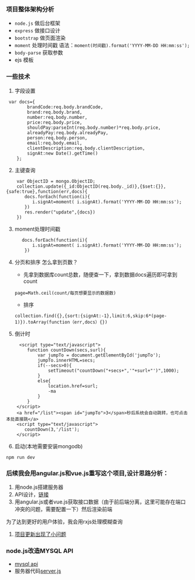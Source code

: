 ### 项目整体架构分析
- `node.js` 做后台框架
- `express` 做接口设计
- `bootstrap` 做页面渲染
- `moment` 处理时间戳 语法：`moment(时间戳).format('YYYY-MM-DD HH:mm:ss');`
- `body-parse` 获取参数
- ejs 模板

### 一些技术
1. 字段设置
```
 var docs={
        brandCode:req.body.brandCode,
        brand:req.body.brand,
        number:req.body.number,
        price:req.body.price,
        shouldPay:parseInt(req.body.number)*req.body.price,
        alreadyPay:req.body.alreadyPay,
        person:req.body.person,
        email:req.body.email,
        clientDescription:req.body.clientDescription,
        signAt:new Date().getTime()
    };
```

2. 主键查询
```
    var ObjectID = mongo.ObjectID;
    collection.update({_id:ObjectID(req.body._id)},{$set:{}},{safe:true},function(err,docs){
       docs.forEach(function(i){
          i.signAt=moment( i.signAt).format('YYYY-MM-DD HH:mm:ss');
       })
       res.render("update",{docs})
    })
```    

3. moment处理时间戳
```
      docs.forEach(function(i){
          i.signAt=moment( i.signAt).format('YYYY-MM-DD HH:mm:ss');
       })
```

4.  分页和排序
  怎么拿到页数？
    -  先拿到数据库count总数，随便查一下，拿到数据docs遍历即可拿到count
    ```
    page=Math.ceil(count/每页想要显示的数据数)
    ```
    -  排序  
    ```
    collection.find({},{sort:{signAt:-1},limit:6,skip:6*(page-1)}).toArray(function（err,docs）{})
    ```

5. 倒计时
```
     <script type="text/javascript">
        function countDown(secs,surl){
            var jumpTo = document.getElementById('jumpTo');
            jumpTo.innerHTML=secs;
            if(--secs>0){
                setTimeout("countDown("+secs+",'"+surl+"')",1000);
            }
            else{
                location.href=surl;
                -ma
            }
        }
    </script>
    <a href="/list"><span id="jumpTo">3</span>秒后系统会自动跳转，也可点击本处直接跳</a>
    <script type="text/javascript">
       countDown(3,'/list');
    </script>  
```
6. 启动(本地需要安装mongodb)
```
npm run dev
```

### 后续我会用angular.js和vue.js重写这个项目,设计思路分析：
1.  用node.js搭建服务器
1.  API设计，[链接]()
1.  用angular.js或者vue.js获取接口数据（由于前后端分离，这里可能存在端口冲突的问题，需要配置一下）然后渲染前端

为了达到更好的用户体验，我会用rxjs处理模糊查询  

1.  [项目更新出现了小问题](https://coding.net/u/judy201654321/p/blog/git/blob/master/files/%E5%95%86%E5%93%81%E5%BD%95%E5%85%A5%E7%B3%BB%E7%BB%9F%E6%9B%B4%E6%96%B0%E5%A4%B1%E8%B4%A5%E5%8E%9F%E5%9B%A0.md)

### node.js改造MYSQL API
- [mysql api](http://htmlpreview.github.io/?https://github.com/xiongxiaowei/NOTES/blob/master/index.html)
- 服务器代码[server.js](http://git.oschina.net/judy201654321/mysql/blob/master/MYSQL%E6%8E%A5%E5%8F%A3%E8%AE%BE%E8%AE%A1/server.js?dir=0&filepath=MYSQL%E6%8E%A5%E5%8F%A3%E8%AE%BE%E8%AE%A1%2Fserver.js&oid=d36e309a0d542c3cf8a009d8e9f6f330a18828de&sha=c26221be858df69ce8da4690e0c579ed50fb7ff0)
